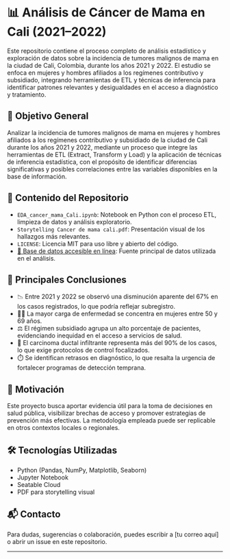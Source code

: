 # 📊 Análisis de Cáncer de Mama en Cali (2021–2022)

Este repositorio contiene el proceso completo de análisis estadístico y exploración de datos sobre la incidencia de tumores malignos de mama en la ciudad de Cali, Colombia, durante los años 2021 y 2022. El estudio se enfoca en mujeres y hombres afiliados a los regímenes contributivo y subsidiado, integrando herramientas de ETL y técnicas de inferencia para identificar patrones relevantes y desigualdades en el acceso a diagnóstico y tratamiento.

## 🎯 Objetivo General

Analizar la incidencia de tumores malignos de mama en mujeres y hombres afiliados a los regímenes contributivo y subsidiado de la ciudad de Cali durante los años 2021 y 2022, mediante un proceso que integre las herramientas de ETL (Extract, Transform y Load) y la aplicación de técnicas de inferencia estadística, con el propósito de identificar diferencias significativas y posibles correlaciones entre las variables disponibles en la base de información.

## 📁 Contenido del Repositorio

- `EDA_cancer_mama_Cali.ipynb`: Notebook en Python con el proceso ETL, limpieza de datos y análisis exploratorio.
- `Storytelling Cancer de mama cali.pdf`: Presentación visual de los hallazgos más relevantes.
- `LICENSE`: Licencia MIT para uso libre y abierto del código.
- [📂 Base de datos accesible en línea](https://cloud.seatable.io/dtable/external-links/custom/CancerMujeresCO-Analytics/): Fuente principal de datos utilizada en el análisis.

## 📌 Principales Conclusiones

- 📉 Entre 2021 y 2022 se observó una disminución aparente del 67% en los casos registrados, lo que podría reflejar subregistro.
- 👩‍🦳 La mayor carga de enfermedad se concentra en mujeres entre 50 y 69 años.
- ⚖️ El régimen subsidiado agrupa un alto porcentaje de pacientes, evidenciando inequidad en el acceso a servicios de salud.
- 🧬 El carcinoma ductal infiltrante representa más del 90% de los casos, lo que exige protocolos de control focalizados.
- ⏱️ Se identifican retrasos en diagnóstico, lo que resalta la urgencia de fortalecer programas de detección temprana.

## 🧠 Motivación

Este proyecto busca aportar evidencia útil para la toma de decisiones en salud pública, visibilizar brechas de acceso y promover estrategias de prevención más efectivas. La metodología empleada puede ser replicable en otros contextos locales o regionales.

## 🛠️ Tecnologías Utilizadas

- Python (Pandas, NumPy, Matplotlib, Seaborn)
- Jupyter Notebook
- Seatable Cloud
- PDF para storytelling visual

## 📬 Contacto

Para dudas, sugerencias o colaboración, puedes escribir a [tu correo aquí] o abrir un issue en este repositorio.

---
